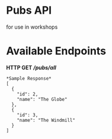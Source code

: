# Pubs API
for use in workshops

# Available Endpoints
**HTTP GET _/pubs/all_**

```
*Sample Response*
[
  {
    "id": 2,
    "name": "The Globe"
  },
  {
    "id": 3,
    "name": "The Windmill"
  }
]
```
